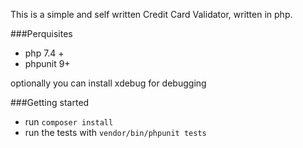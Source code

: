 This is a simple and self written Credit Card Validator, written in php.

###Perquisites
* php 7.4 +
* phpunit 9+

optionally you can install xdebug for debugging

###Getting started
* run `composer install`
* run the tests with `vendor/bin/phpunit tests`
